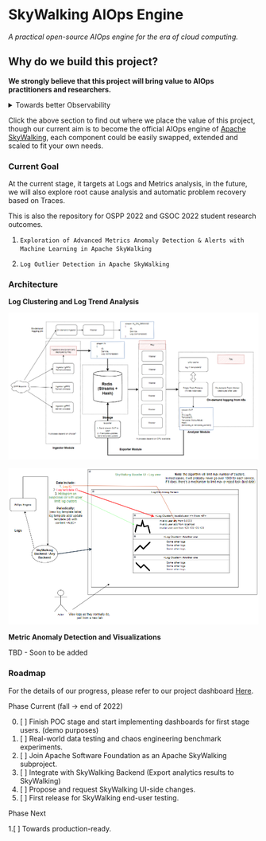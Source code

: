 # SkyWalking AIOps Engine

*A practical open-source AIOps engine for the
era of cloud computing.*

## Why do we build this project?

**We strongly believe that this project will bring value
to AIOps practitioners and researchers.**
<details>
  <summary>Towards better Observability</summary>
We could reason this from the following progressive questions:

1. Are there existing algorithms for telemetry data?
   - **Abundant.**


2. Are the existing algorithms empirically verified?

   - **Most algorithms are not verified in production**


3. Are there practical AIOps frameworks?
   - **Limited, often out of maintenance or commercialized.**


4. Are there open-source AIOps solutions that offers Out-of-Box integrations?
   - **Hardly any.**


5. Why would I need that?
   1. For developers & organizations curious for AIOps:
      - a. Just install and start using it, saves budget, prevents head-scratching.
      - b. Treat this project as a good (or bad) reference for your own AIOps pipeline.
   2. For researchers in the AIOps domain:
      - a. For software engineering researchers - sample for AIOps evolution and empirical study.
      - b. For algorithm researchers - playground for new algorithms, solid case studies.

</details>


Click the above section to find out where we place the value of this project,
though our current aim is to become the official AIOps engine
of [Apache SkyWalking](https://github.com/apache/skywalking),
each component could be easily swapped, extended and scaled to fit your own needs.

### Current Goal

At the current stage, it targets at Logs and Metrics analysis,
in the future, we will also explore root cause analysis and
automatic problem recovery based on Traces.

This is also the repository for
OSPP 2022 and GSOC 2022 student research outcomes.

1. `Exploration of Advanced Metrics Anomaly Detection & Alerts with Machine Learning in Apache SkyWalking`

2. `Log Outlier Detection in Apache SkyWalking`

### Architecture

**Log Clustering and Log Trend Analysis**

![img.png](docs/static/log-clustering-arch.png)

![img_1.png](docs/static/log-trend-analysis-arch.png)

**Metric Anomaly Detection and Visualizations**

TBD - Soon to be added

### Roadmap

For the details of our progress, please refer to our project dashboard
[Here](https://github.com/SkyAPM/aiops-engine-for-skywalking/projects?query=is%3Aopen).

Phase Current (fall -> end of 2022)

0. [ ] Finish POC stage and start implementing dashboards for first stage users. (demo purposes)
1. [ ] Real-world data testing and chaos engineering benchmark experiments.
2. [ ] Join Apache Software Foundation as an Apache SkyWalking subproject.
3. [ ] Integrate with SkyWalking Backend (Export analytics results to SkyWalking)
4. [ ] Propose and request SkyWalking UI-side changes.
5. [ ] First release for SkyWalking end-user testing.

Phase Next

1.[ ] Towards production-ready.
